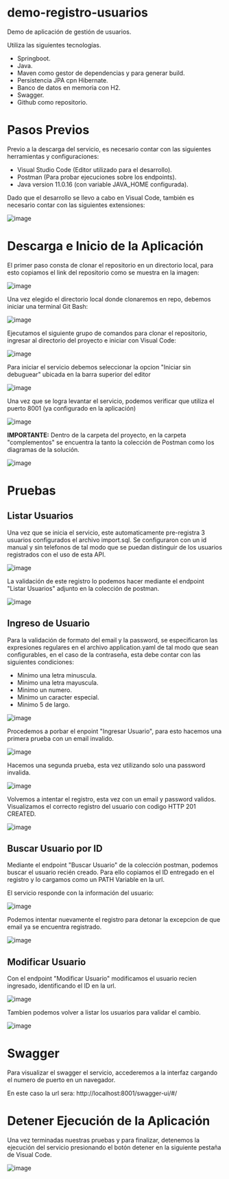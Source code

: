 # demo-registro-usuarios

Demo de aplicación de gestión de usuarios.

Utiliza las siguientes tecnologías.

- Springboot.
- Java.
- Maven como gestor de dependencias y para generar build.
- Persistencia JPA cpn Hibernate.
- Banco de datos en memoria con H2.
- Swagger.
- Github como repositorio.

# Pasos Previos
Previo a la descarga del servicio, es necesario contar con las siguientes herramientas y configuraciones:

- Visual Studio Code (Editor utilizado para el desarrollo).
- Postman (Para probar ejecuciones sobre los endpoints).
- Java version 11.0.16 (con variable JAVA_HOME configurada).

Dado que el desarrollo se llevo a cabo en Visual Code, también es necesario contar con las siguientes extensiones:

![image](https://user-images.githubusercontent.com/32346999/187487347-566da33e-8c57-4474-bd70-31423ef3bbf0.png)



# Descarga e Inicio de la Aplicación

El primer paso consta de clonar el repositorio en un directorio local, para esto copiamos el link del repositorio como se muestra en la imagen:

![image](https://user-images.githubusercontent.com/32346999/187488352-78355175-c914-4307-bf73-a92ff9481648.png)

Una vez elegido el directorio local donde clonaremos en repo, debemos iniciar una terminal Git Bash:

![image](https://user-images.githubusercontent.com/32346999/187491725-41cc7904-cbef-4965-bcb6-1698fecfe794.png)


Ejecutamos el siguiente grupo de comandos para clonar el repositorio, ingresar al directorio del proyecto e iniciar con Visual Code:

![image](https://user-images.githubusercontent.com/32346999/187489589-0b84c1a5-a7b3-42ed-870a-ed4db4963169.png)

Para iniciar el servicio debemos seleccionar la opcion "Iniciar sin debuguear" ubicada en la barra superior del editor

![image](https://user-images.githubusercontent.com/32346999/187514003-ae19ec89-1fc7-4e84-a6f6-25af8712ed47.png)

Una vez que se logra levantar el servicio, podemos verificar que utiliza el puerto 8001 (ya configurado en la aplicación)

![image](https://user-images.githubusercontent.com/32346999/187515209-a216319b-17ee-4247-9e28-501ede6b593a.png)

**IMPORTANTE:** Dentro de la carpeta del proyecto, en la carpeta "complementos" se encuentra la tanto la colección de Postman como los diagramas de la solución.

![image](https://user-images.githubusercontent.com/32346999/187561851-f7ffe6a4-7b75-4f33-bb54-02b9de567b55.png)


# Pruebas



## Listar Usuarios

Una vez que se inicia el servicio, este automaticamente pre-registra 3 usuarios configurados el archivo import.sql. Se configuraron con un id manual y sin telefonos de tal modo que se puedan distinguir de los usuarios registrados con el uso de esta API.

![image](https://user-images.githubusercontent.com/32346999/187510299-437195c3-e6a1-43c7-8068-cc1b1e5e8ff3.png)

La validación de este registro lo podemos hacer mediante el endpoint "Listar Usuarios" adjunto en la colección de postman.

![image](https://user-images.githubusercontent.com/32346999/187513474-d301ce65-d484-449a-9103-49c113f4a518.png)




## Ingreso de Usuario

Para la validación de formato del email y la password, se especificaron las expresiones regulares en el archivo application.yaml de tal modo que sean configurables, en el caso de la contraseña, esta debe contar con las siguientes condiciones:
- Minimo una letra minuscula.
- Minimo una letra mayuscula.
- Minimo un numero.
- Minimo un caracter especial.
- Minimo 5 de largo.

![image](https://user-images.githubusercontent.com/32346999/187508776-a71fd382-e32c-448a-829a-207cf695f425.png)

Procedemos a porbar el enpoint "Ingresar Usuario", para esto hacemos una primera prueba con un email invalido.

![image](https://user-images.githubusercontent.com/32346999/187518834-b5510df4-6ed2-4485-8309-5f456ef0ede6.png)

Hacemos una segunda prueba, esta vez utilizando solo una password invalida.

![image](https://user-images.githubusercontent.com/32346999/187518739-1adef643-9361-4222-b910-9c3de279d163.png)

Volvemos a intentar el registro, esta vez con un email y password validos. Visualizamos el correcto registro del usuario con codigo HTTP 201 CREATED.

![image](https://user-images.githubusercontent.com/32346999/187559065-90f2d862-af58-4ece-8cbb-09318ee94e27.png)

## Buscar Usuario por ID

Mediante el endpoint "Buscar Usuario" de la colección postman, podemos buscar el usuario recién creado. Para ello copiamos el ID entregado en el registro y lo cargamos como un PATH Variable en la url.

El servicio responde con la información del usuario:

![image](https://user-images.githubusercontent.com/32346999/187519497-66e64816-c38f-4982-8141-9f4b3266585c.png)

Podemos intentar nuevamente el registro para detonar la excepcion de que email ya se encuentra registrado.

![image](https://user-images.githubusercontent.com/32346999/187520710-acd339f0-9eab-4a6a-b108-577c9f1f9a46.png)

## Modificar Usuario

Con el endpoint "Modificar Usuario" modificamos el usuario recien ingresado, identificando el ID en la url.

![image](https://user-images.githubusercontent.com/32346999/187559116-3685e58e-d95f-4057-8495-3eae76d7d923.png)

Tambien podemos volver a listar los usuarios para validar el cambio.

![image](https://user-images.githubusercontent.com/32346999/187559184-f29917bc-cf8a-4694-a9db-6c3e69bea00d.png)


# Swagger

Para visualizar el swagger el servicio, accederemos a la interfaz cargando el numero de puerto en un navegador.

En este caso la url sera: http://localhost:8001/swagger-ui/#/

# Detener Ejecución de la Aplicación

Una vez terminadas nuestras pruebas y para finalizar, detenemos la ejecución del servicio presionando el botón detener en la siguiente pestaña de Visual Code.

![image](https://user-images.githubusercontent.com/32346999/187534801-c527a6b9-6e26-40e6-af95-584c44aab077.png)

